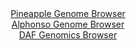 <div id="Pineapple_Genome_Browser" align="center">
  <a href="https://igv.org/app/?sessionURL=blob:zZJbb5swGIb_i6VWm0TAQICAFE0kbZqeSA9Lk7aqkAFDvBqb2k5IG.W_z4s27WaVmotNk3xhf_Lh_R4_G7DCQhLOQAQc0_ZM2wYGkAve3qK6oThBNZYgKhGV2AACl1hglmMQbUCJpELTmwt9cqFUIyPLIqrp1IhV3JSuiWr0xhlqpZnz2hpySlHGBVJcSGsg0IpbpFp1WpyhpjH1267pWQVSyEK0WXAmudVgVqWtvi_9VUorzHiN03pJFdkFSHUenbEwS_Qlnt3GeY6lPMevp0U_Pj.N79zj6cOJP3yYTsazqT87vCUVQ2opcP8k_Hp54Ay80XSZKM87S8Z6ZcMqO.3yeB4fuEeHx.uGCCz7dmD3XM_1fF_DIazA6_.pbz3Inr0Pjq6.3blBRqt6vRATSGf1YHw.LxKNoPdO51sDUJ4vtQ0gX4ggsqHhQt_wHL_zY2r3DAhDzUdwAqLHJwMogfJnvf1xA9Rro50BEr8sd_oYgIsCCxB1QggDOwwdrxt0YRjaW2MDloL.Pbij6U0YQCd2HD8tCVVa6CKVrJEmYsxc5aVZve1J8y7uygNn9HZdsPukN3TFyJkks6uLl7OAtX.kGWgC.vHdF.pWP5Lpn5j3kSCmyvbVLRkySuej7kl.7Z1d3Wfj4Q1qn71gjvi7ePZDU3JRI6X364pe_vRthQRBTOnCikiSEUrU60xT5C2IbMfV2oKcU649BKLKPkEDGrYHP__W090.bb8D">Pineapple Genome Browser</a>
</div>
<div id="Alphonso_Genome_Browser" align="center">
  <a href="https://igv.org/app/?sessionURL=blob:zZRRb9owFIX_i6VWmxQSOyFJE6maoEBhlLIWMVSqKnKCE0wTO9hOaED897nVpr2sUnnYNMkP9pXte87xJx9ATYSknIEQ2CZyTYSAAeSa72a4KHNyiwsiQZjiXBIDCJISQVhCQHgAKZYKz.9v9Mm1UqUMLYuqslVglnFTOiYu8J4zvJNmwgvriuc5jrnAigtpdQWuuUWzurUjMS5LU_d2TNdaYYUtnJdrziS3SsKyaKfvi36VoowwXpCoqHJF3wREWo_WuDJT_KWzmHWShEg5Js1oddkZjzrfnf58ee1dLefT4WLuLc5nNGNYVYJcDvqDh.1s33upb4YBcq6eq16DZiSQi.zM6Z33X0oqiLxEPrpwXMf1oA6GshV5.Z8860FP9C3ouGkmU3w3hfslj.X91p7Y34Lrr.PJO76PBsh5UmkOQLIWfoig4UDPcG2v9TpFFwaEgU5HcArCxycDKIGTZ7398QBUU2pagCTb6g0cA3CxIgKErQBCHwWB7bb9NgwCdDQOoBL534t2ML8PfGh3bNuLUporjfIqkqyUJmbMrJPUzPYnZrnrcn_sx0nc2XB0Fw.Sbpo52XbTbO7eZUi3fns.bfQjiv4JdR8RYqr4VNSkam.3XnZmD3r84tYt0ZndfaD9Zol71XQ4.mNEr__PafGkXBRY6f26opc_iauxoJgpXaippDHNqWoWOkm.AyGyHQ0uSHjONYlAZPEnaEADufDzb0Cd49PxBw--">Alphonso Genome Browser</a>
</div>


<div id="DAF_Genomics_Browser" align="center">
  <a href="https://igv.org/app/?sessionURL=blob:tZFra9swFIb_i6D95LvjuDaE4a1Zk2VJVyeOR0sJp85x7M2WPEme64X89wmvY7ALY9CBJCTO5X11niP5jFyUjJKQOIbtGbZNNCIK1q2hbipcQY2ChDlUAjXCMUeONEMSHkkOQkISv1WVhZSNCE1zD7l.QMrqMhOGcA1odMFaWaBK1R0DavjCKHTCyFitkiWYUDUFo4KZkGUohG6ZDdLDrgN1fI_thpa4q9tKloPqTplQxvZGDsptSff4.Bcj_0FZrfJFlK6joX6B_Xw_iRbzaOtOk9ur8avb5HqWJuP0fF0eKMiW4yTuukPKStqvFrM3y8tpPF8vr.PuBmF55l6eTx.bkqOY2L594Xqu5zvkpJGKZa1CQLKC26E90nznQnNGI_3p6npjNQPOShLe3WtEcsg.qvS7I5F9o0ARgZ_agZlGGN8jJ6EeWJZvB4HjjfyRFQT2STuSllfPTPJ1Ege.5USOMzYeoFb6eVkN41NCvwafC.NPndX.V0wz2m_OnJfdu4cP6WrTv_dXW_9qs1lu.1jc_BaUq_z_8WM54zVIFfr2fMICldKrkcofXNzT_ekr">DAF Genomics Browser</a>
</div>
